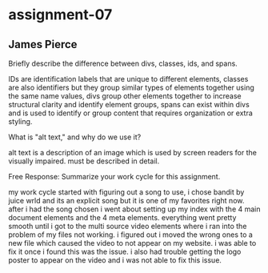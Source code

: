 # assignment-07
## James Pierce

Briefly describe the difference between divs, classes, ids, and spans.

IDs are identification labels that are unique to different elements, classes are also identifiers but they group similar types of elements together using the same name values, divs group other elements together to increase structural clarity and identify element groups, spans can exist within divs and is used to identify or group content that requires organization or extra styling.

What is "alt text," and why do we use it?

alt text is a description of an image which is used by screen readers for the visually impaired. must be described in detail.


Free Response: Summarize your work cycle for this assignment.

my work cycle started with figuring out a song to use, i chose bandit by juice wrld and its an explicit song but it is one of my favorites right now. after i had the song chosen i went about setting up my index with the 4 main document elements and the 4 meta elements. everything went pretty smooth until i got to the multi source video elements where i ran into the problem of my files not working. i figured out i moved the wrong ones to a new file which caused the video to not appear on my website. i was able to fix it once i found this was the issue. i also had trouble getting the logo poster to appear on the video and i was not able to fix this issue.
